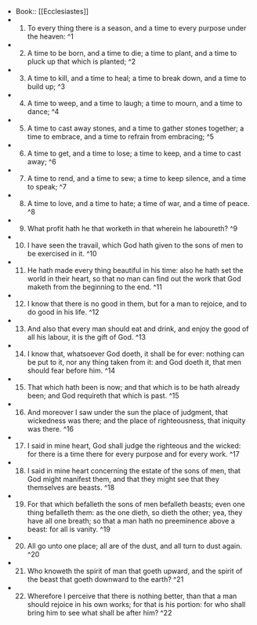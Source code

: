 - Book:: [[Ecclesiastes]]
- 1. To every thing there is a season, and a time to every purpose under the heaven: ^1
- 2. A time to be born, and a time to die; a time to plant, and a time to pluck up that which is planted; ^2
- 3. A time to kill, and a time to heal; a time to break down, and a time to build up; ^3
- 4. A time to weep, and a time to laugh; a time to mourn, and a time to dance; ^4
- 5. A time to cast away stones, and a time to gather stones together; a time to embrace, and a time to refrain from embracing; ^5
- 6. A time to get, and a time to lose; a time to keep, and a time to cast away; ^6
- 7. A time to rend, and a time to sew; a time to keep silence, and a time to speak; ^7
- 8. A time to love, and a time to hate; a time of war, and a time of peace. ^8
- 9. What profit hath he that worketh in that wherein he laboureth? ^9
- 10. I have seen the travail, which God hath given to the sons of men to be exercised in it. ^10
- 11. He hath made every thing beautiful in his time: also he hath set the world in their heart, so that no man can find out the work that God maketh from the beginning to the end. ^11
- 12. I know that there is no good in them, but for a man to rejoice, and to do good in his life. ^12
- 13. And also that every man should eat and drink, and enjoy the good of all his labour, it is the gift of God. ^13
- 14. I know that, whatsoever God doeth, it shall be for ever: nothing can be put to it, nor any thing taken from it: and God doeth it, that men should fear before him. ^14
- 15. That which hath been is now; and that which is to be hath already been; and God requireth that which is past. ^15
- 16. And moreover I saw under the sun the place of judgment, that wickedness was there; and the place of righteousness, that iniquity was there. ^16
- 17. I said in mine heart, God shall judge the righteous and the wicked: for there is a time there for every purpose and for every work. ^17
- 18. I said in mine heart concerning the estate of the sons of men, that God might manifest them, and that they might see that they themselves are beasts. ^18
- 19. For that which befalleth the sons of men befalleth beasts; even one thing befalleth them: as the one dieth, so dieth the other; yea, they have all one breath; so that a man hath no preeminence above a beast: for all is vanity. ^19
- 20. All go unto one place; all are of the dust, and all turn to dust again. ^20
- 21. Who knoweth the spirit of man that goeth upward, and the spirit of the beast that goeth downward to the earth? ^21
- 22. Wherefore I perceive that there is nothing better, than that a man should rejoice in his own works; for that is his portion: for who shall bring him to see what shall be after him? ^22
